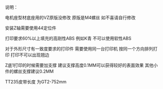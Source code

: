 说明：

电机座型材底座用的VZ原版没修改 原版是M4螺丝 如不喜请自行修改

安装Z轴需要使用44定位件

打印要求60%以上填充的高刚性ABS 例如K青  不可以使用软性ABS

对于外形尺寸有一致度要求的打印件 需要使用同一台打印机 按同一个方向排列打印  打印不可以出现翘边

Z底1打印的时候需要加支撑 建议支撑高度0.1MM可以获得较好的表面效果  其他小件的螺丝支撑建议0.2MM

TT235皮带长度 为GT2-752mm
